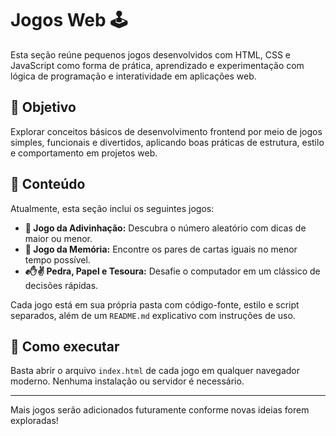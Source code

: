 # Jogos Web 🕹️

Esta seção reúne pequenos jogos desenvolvidos com HTML, CSS e JavaScript como forma de prática, aprendizado e experimentação com lógica de programação e interatividade em aplicações web.

## 🎯 Objetivo

Explorar conceitos básicos de desenvolvimento frontend por meio de jogos simples, funcionais e divertidos, aplicando boas práticas de estrutura, estilo e comportamento em projetos web.

## 📁 Conteúdo

Atualmente, esta seção inclui os seguintes jogos:

- **🎯 Jogo da Adivinhação:** Descubra o número aleatório com dicas de maior ou menor.
- **🧠 Jogo da Memória:** Encontre os pares de cartas iguais no menor tempo possível.
- **✊✋✌️ Pedra, Papel e Tesoura:** Desafie o computador em um clássico de decisões rápidas.

Cada jogo está em sua própria pasta com código-fonte, estilo e script separados, além de um `README.md` explicativo com instruções de uso.

## 🚀 Como executar

Basta abrir o arquivo `index.html` de cada jogo em qualquer navegador moderno. Nenhuma instalação ou servidor é necessário.

---

Mais jogos serão adicionados futuramente conforme novas ideias forem exploradas!

